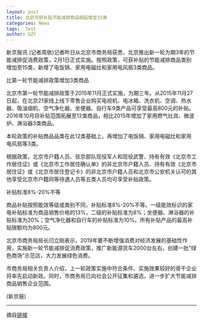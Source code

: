 ```yaml
---
layout: post
title: 北京可获补贴节能减排商品明起增至15类
categories: News
tags:  Test
author: GZY
---
```


新京报讯 (记者周依)记者昨日从北京市商务局获悉，北京推出新一轮为期3年的节能减排促消费政策，2月1日正式实施。按照政策，可获补贴的节能减排商品类别增加至15类，新增了电饭锅、家用电磁灶和家用电风扇3类商品。

比第一轮节能减排政策增加3类商品

北京市第一轮节能减排政策于2015年11月正式实施，为期三年。从2015年11月27日起，在北京21家线上线下零售企业购买电视机、电冰箱、洗衣机、空调、热水器、吸油烟机、空气净化器、坐便器、自行车9类产品可享受最高800元的补贴。2016年10月将补贴范围拓展至12类商品，相比2015年增加了家用燃气灶具、微波炉、淋浴器3类商品。

本轮政策的补贴商品品类在此12类基础上，再增加了电饭锅、家用电磁灶和家用电风扇等3类。

根据政策，北京市户籍人员、驻京部队现役军人和现役武警、持有有效《北京市工作居住证》或《北京市工作居住确认单》的非北京市户籍人员、持有有效《北京市居住证》或《北京市居住登记卡》的非北京市户籍人员和北京市公安机关认可的其他享受北京市户籍同等待遇人员等五类人员均可享受补贴政策。

补贴标准8%-20%不等

商品补贴按照能效等级或类别不同，补贴标准8%-20%不等。一级能效标识的家电补贴标准为商品销售价格的13%，二级的补贴标准为8%；坐便器、淋浴器的补贴标准为20%；空气净化器和自行车的补贴标准为10%。所有补贴产品的最高补贴限额均为800元。

北京市商务局局长闫立刚表示，2019年要不断增强消费对经济发展的基础性作用，实施新一轮节能减排促消费政策，推广新能源货车2000台左右，创建一批“绿色商场”示范店，大力发展绿色消费。

市商务局相关负责人介绍，上一轮政策实施中符合条件、实施效果较好的骨干企业将率先启动新政。同时，市商务局已向社会公开征集和遴选，进一步扩大节能减排商品销售企业范围。

(新京报)

*****

摘自[链接](http://bj.jjj.qq.com/a/20190131/001503.htm)